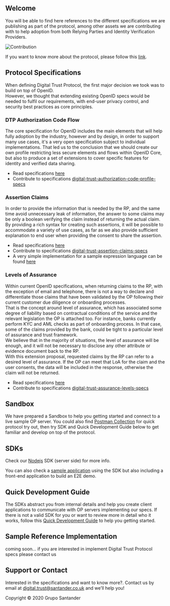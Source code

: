## Welcome

You will be able to find here references to the different specifications we are publishing as part of the protocol, among other assets we are contributing with to help adoption from both Relying Parties and Identity Verification Providers.

![Contribution](./images/contribution.png "Contribution")

If you want to know more about the protocol, please follow this [link](docs/intro).

## Protocol Specifications

When defining Digital Trust Protocol, the first major decision we took was to build on top of OpenID.  
However, we thought that extending existing OpenID specs would be needed to fulfil our requirements, with end-user privacy control, and security best practices as core principles.

### DTP Authorization Code Flow
The core specification for OpenID includes the main elements that will help fully adoption by the industry, however and by design, in order to support many use cases, it's a very open specification subject to individual implementations.
That led us to the conclusion that we should create our own profile restricting less secure elements and flows within OpenID Core, but also to produce a set of extensions to cover specific features for identity and verified data sharing.

- Read specifications [here](./auth_code/dtp-auth-code-00.html)
- Contribute to specifications [digital-trust-authorization-code-profile-specs](https://github.com/gruposantander/digital-trust-authorization-code-profile-specs)

### Assertion Claims
In order to provide the information that is needed by the RP, and the same time avoid unnecessary leak of information, the answer to some claims may be only a boolean verifying the claim instead of returning the actual claim.  
By providing a rich syntax for creating such assertions, it will be possible to accommodate a variety of use cases, as far as we also provide sufficient explanation to end user when providing the consent to share the assertion.

- Read specifications [here](./assertions/claim-assertions-00.html)
- Contribute to specifications [digital-trust-assertion-claims-specs](https://github.com/gruposantander/digital-trust-assertion-claims-specs)
- A very simple implementation for a sample expression language can be found [here](https://github.com/gruposantander/json-el)

### Levels of Assurance
Within current OpenID specifications, when returning claims to the RP, with the exception of email and telephone, there is not a way to declare and differentiate those claims that have been validated by the OP following their current customer due diligence or onboarding processes.  
That is the concept around level of assurance, which has associated some degree of liability based on contractual conditions of the service and the relevant legislation the OP is attached too. For instance, banks currently perform KYC and AML checks as part of onboarding process. In that case, some of the claims provided by the bank, could be tight to a particular level of assurance and trust framework.  
We believe that in the majority of situations, the level of assurance will be enough, and it will not be necessary to disclose any other attribute or evidence document back to the RP.  
With this extension proposal, requested claims by the RP can refer to a desired level of assurance. If the OP can meet that LoA for the claim and the user consents, the data will be included in the response, otherwise the claim will not be returned.

- Read specifications [here](./assurance_levels/assurance-levels-00.html)
- Contribute to specifications [digital-trust-assurance-levels-specs](https://github.com/gruposantander/digital-trust-assurance-levels-specs)

## Sandbox
We have prepared a Sandbox to help you getting started and connect to a live sample OP server. You could also find [Postman Collection](https://www.santanderlabs.io/storage/uploads/2020/04/06/5e8b1df52f595Digital-Trust-Protocol---Sandbox.postman_collection.json) for quick protocol try out, then try SDK and Quick Development Guide below to get familiar and develop on top of the protocol.

## SDKs
Check our [Nodejs](https://github.com/gruposantander/digital-trust-typescript-sdk) SDK (server side) for more info.

You can also check a [sample application](https://github.com/gruposantander/digital-trust-example-journey) using the SDK but also including a front-end application to build an E2E demo.

## Quick Development Guide
The SDKs abstract you from internal details and help you create client applications to communicate with OP servers implementing our specs. If there is not a valid SDK for you or want to review more in detail who it works, follow this [Quick Development Guide](./docs/quick_development_guide) to help you getting started. 

## Sample Reference Implementation
coming soon... if you are interested in implement Digital Trust Protocol specs please contact us

## Support or Contact

Interested in the specifications and want to know more?. Contact us by email at [digital.trust@santander.co.uk](mailto:digital.trust@santander.co.uk) and we’ll help you!

Copyright &copy; 2020 Grupo Santander 

